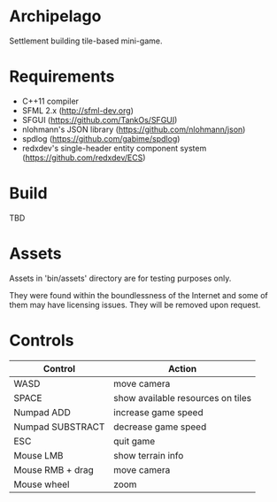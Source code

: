 # Archipelago
Settlement building tile-based mini-game.

# Requirements
* C++11 compiler
* SFML 2.x (http://sfml-dev.org)
* SFGUI (https://github.com/TankOs/SFGUI)
* nlohmann's JSON library (https://github.com/nlohmann/json)
* spdlog (https://github.com/gabime/spdlog)
* redxdev's single-header entity component system (https://github.com/redxdev/ECS)

# Build

TBD

# Assets

Assets in 'bin/assets' directory are for testing purposes only.

They were found within the boundlessness of the Internet and some of them may have licensing issues. They will be removed upon request.

# Controls

| Control          | Action                            |
|------------------|-----------------------------------|
| WASD             | move camera                       |
| SPACE            | show available resources on tiles |
| Numpad ADD       | increase game speed               |
| Numpad SUBSTRACT | decrease game speed               |
| ESC              | quit game                         |
| Mouse LMB        | show terrain info                 |
| Mouse RMB + drag | move camera                       |
| Mouse wheel      | zoom                              |
